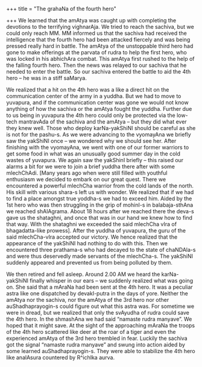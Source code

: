 +++
title = "The grahaNa of the fourth hero"

+++
We learned that the amAtya was caught up with completing the devotions
to the terrifying vighnarAja. We tried to reach the sachiva, but we
could only reach MM. MM informed us that the sachiva had received the
intelligence that the fourth hero had been attacked fiercely and was
being pressed really hard in battle. The amAtya of the unstoppable third
hero had gone to make offerings at the parvata of rudra to help the
first hero, who was locked in his abhichAra combat. This amAtya first
rushed to the help of the falling fourth hero. Then the news was relayed
to our sachiva that he needed to enter the battle. So our sachiva
entered the battle to aid the 4th hero – he was in a stiff saMarya.

We realized that a hit on the 4th hero was a like a direct hit on the
communication center of the army in a yuddha. But we had to move to
yuvapura, and if the communication center was gone we would not know
anything of how the sachiva or the amAtya fought the yuddha. Further due
to us being in yuvapura the 4th hero could only be protected via the
low-tech mantravAda of the sachiva and the amAtya – but they did what
ever they knew well. Those who deploy karNa-yakShiNI should be careful
as she is not for the pashu-s. As we were advancing to the vyomayAna we
briefly saw the yakShiNI once – we wondered why we should see her. After
finishing with the vyomayAna, we went with one of our former warriors to
get some food in what was an unusually good summer day in the cold
wastes of yuvapura. We again saw the yakShinI briefly – this raised our
alarms a bit for we were to join a brief yuddha there after with some
mlechChAdi. \[Many years ago when were still filled with youthful
enthusiasm we decided to embark on our great quest. There we encountered
a powerful mlechCha warrior from the cold lands of the north. His skill
with various shara-s left us with wonder. We realized that if we had to
find a place amongst true yoddha-s we had to exceed him. Aided by the
1st hero who was then struggling in the grip of mohinI-s in
balabaja-sthAna we reached shAlAgrama. About 18 hours after we reached
there the deva-s gave us the shataghni, and once that was in our hand we
knew how to find that way. With the shataghni we exceeded the said
mlechCha vIra of bhagadatta-like prowess\]. After the yuddha of
yuvapura, the guru of the said mlechCha-vIra accepted our victory. We
hence realized that the appearance of the yakShiNI had nothing to do
with this. Then we encountered three prathama-s who had decayed to the
state of chaNDAla-s and were thus deservedly made servants of the
mlechCha-s. The yakShiNI suddenly appeared and prevented us from being
polluted by them.

We then retired and fell asleep. Around 2.00 AM we heard the
karNa-yakShiNI finally whisper in our ears – we suddenly realized what
was going on. She said that a mAraNa had been sent at the 4th hero. It
was a peculiar astra like one dispatched by devakI-putra in the days of
yore. Neither the amAtya nor the sachiva, nor the amAtya of the 3rd hero
nor other auShadhaprayogin-s could figure out what this astra was. For
sometime we were in dread, but we realized that only the svAyudha of
rudra could save the 4th hero. In the shmashAna we had said “namaste
rudra manyave”. We hoped that it might save. At the sight of the
approaching mAraNa the troops of the 4th hero scattered like deer at the
roar of a tiger and even the experienced amAtya of the 3rd hero trembled
in fear. Luckily the sachiva got the signal “namaste rudra manyave” and
swung into action aided by some learned auShadhaprayogin-s. They were
able to stabilize the 4th hero like analAsura countered by R^ichIka
aurva.
